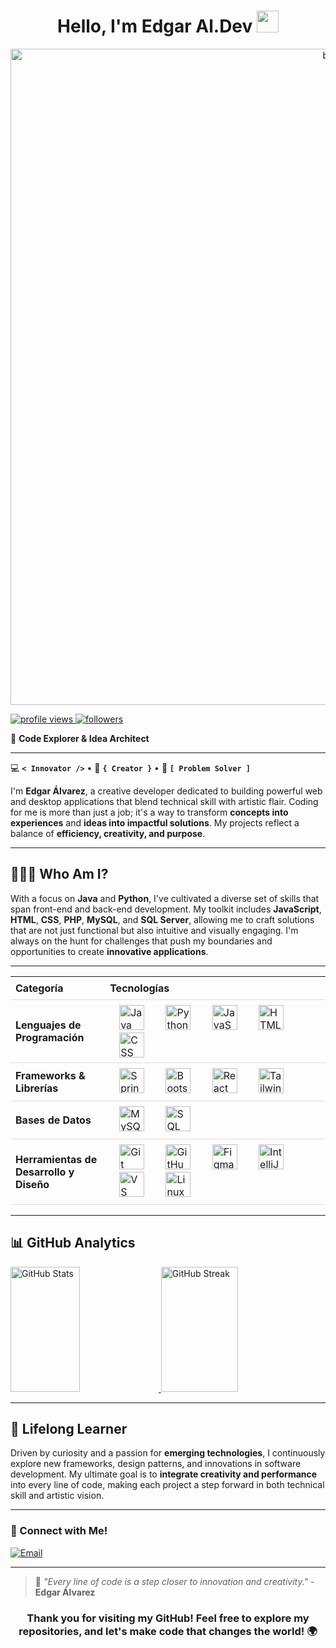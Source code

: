 <div align="center">
  <h1 align="center">Hello, I'm Edgar Al.Dev <img src="https://media.giphy.com/media/hvRJCLFzcasrR4ia7z/giphy.gif" width="35"></h1>
</div>

<div align="center">
  <img width="1050" alt="banner git" src="https://github.com/user-attachments/assets/0ae9b11e-b422-4fcb-a906-760fb5581e05">
  
</div>

<p>
  <a href="https://github.com/edgar-alvarez-checo">
    <img src="https://komarev.com/ghpvc/?username=edgar-alvarez-checo&color=blueviolet&style=for-the-badge" alt="profile views"/>
  </a>
  <a href="https://github.com/edgar-alvarez-checo?tab=followers">
    <img src="https://img.shields.io/github/followers/edgar-alvarez-checo?style=for-the-badge&logo=github&color=f4511e" alt="followers"/>
  </a>
</p>

🌌 **Code Explorer & Idea Architect**

---

💻 **`< Innovator />`** • 🎨 **`{ Creator }`** • 🚀 **`[ Problem Solver ]`**

I'm **Edgar Álvarez**, a creative developer dedicated to building powerful web and desktop applications that blend technical skill with artistic flair. Coding for me is more than just a job; it's a way to transform **concepts into experiences** and **ideas into impactful solutions**. My projects reflect a balance of **efficiency, creativity, and purpose**.

---

## 👨🏻‍💻 Who Am I?
With a focus on **Java** and **Python**, I've cultivated a diverse set of skills that span front-end and back-end development. My toolkit includes **JavaScript**, **HTML**, **CSS**, **PHP**, **MySQL**, and **SQL Server**, allowing me to craft solutions that are not just functional but also intuitive and visually engaging. I'm always on the hunt for challenges that push my boundaries and opportunities to create **innovative applications**.

---

<table style="width: 100%; border-collapse: collapse;">
  <thead>
    <tr>
      <th style="text-align: left; padding: 8px; border-bottom: 1px solid #ddd; width: 30%;">Categoría</th>
      <th style="text-align: left; padding: 8px; border-bottom: 1px solid #ddd; width: 70%;">Tecnologías</th>
    </tr>
  </thead>
  <tbody>
    <tr>
      <td style="padding: 8px; border-bottom: 1px solid #ddd; width: 30%;"><strong>Lenguajes de Programación</strong></td>
      <td style="padding: 8px; border-bottom: 1px solid #ddd; width: 70%;">
        <img src="https://skillicons.dev/icons?i=java" alt="Java" height="40" style="margin: 0 15px;">
        <img src="https://skillicons.dev/icons?i=py" alt="Python" height="40" style="margin: 0 15px;">
        <img src="https://skillicons.dev/icons?i=js" alt="JavaScript" height="40" style="margin: 0 15px;">
        <img src="https://skillicons.dev/icons?i=html" alt="HTML" height="40" style="margin: 0 15px;">
        <img src="https://skillicons.dev/icons?i=css" alt="CSS" height="40" style="margin: 0 15px;">
      </td>
    </tr>
    <tr>
      <td style="padding: 8px; border-bottom: 1px solid #ddd; width: 30%;"><strong>Frameworks & Librerías</strong></td>
      <td style="padding: 8px; border-bottom: 1px solid #ddd; width: 70%;">
        <img src="https://skillicons.dev/icons?i=spring" alt="Spring Boot" height="40" style="margin: 0 15px;">
        <img src="https://skillicons.dev/icons?i=bootstrap" alt="Bootstrap" height="40" style="margin: 0 15px;">
        <img src="https://skillicons.dev/icons?i=react" alt="React" height="40" style="margin: 0 15px;">
        <img src="https://skillicons.dev/icons?i=tailwind" alt="Tailwind" height="40" style="margin: 0 15px;">
      </td>
    </tr>
    <tr>
      <td style="padding: 8px; border-bottom: 1px solid #ddd; width: 30%;"><strong>Bases de Datos</strong></td>
      <td style="padding: 8px; border-bottom: 1px solid #ddd; width: 70%;">
        <img src="https://skillicons.dev/icons?i=mysql" alt="MySQL" height="40" style="margin: 0 15px;">
        <img src="https://skillicons.dev/icons?i=sqlserver" alt="SQL Server" height="40" style="margin: 0 15px;">
      </td>
    </tr>
    <tr>
      <td style="padding: 8px; border-bottom: 1px solid #ddd; width: 30%;"><strong>Herramientas de Desarrollo y Diseño</strong></td>
      <td style="padding: 8px; border-bottom: 1px solid #ddd; width: 70%;">
        <img src="https://skillicons.dev/icons?i=git" alt="Git" height="40" style="margin: 0 15px;">
        <img src="https://skillicons.dev/icons?i=github" alt="GitHub" height="40" style="margin: 0 15px;">
        <img src="https://skillicons.dev/icons?i=figma" alt="Figma" height="40" style="margin: 0 15px;">
        <img src="https://skillicons.dev/icons?i=idea" alt="IntelliJ IDEA" height="40" style="margin: 0 15px;">
        <img src="https://skillicons.dev/icons?i=vscode" alt="VS Code" height="40" style="margin: 0 15px;">
        <img src="https://skillicons.dev/icons?i=linux" alt="Linux" height="40" style="margin: 0 15px;">
      </td>
    </tr>
  </tbody>
</table>

---

## 📊 GitHub Analytics

<div align="left"  padding: 20px; border-radius: 10px;">
  <a href="https://github.com/edgar-alvarez-checo">
    <img width="47%" height="200px" src="https://github-readme-stats.vercel.app/api?username=edgar-alvarez-checo&show_icons=true&theme=github_dark&include_all_commits=true&count_private=true" alt="GitHub Stats"/>
  </a>
  <a href="https://github.com/edgar-alvarez-checo">
    <img width="49.5%" height="200px" src="https://github-readme-streak-stats.herokuapp.com/?user=edgar-alvarez-checo&theme=github_dark" alt="GitHub Streak"/>
  </a>
</div>

---

## 🌱 Lifelong Learner
Driven by curiosity and a passion for **emerging technologies**, I continuously explore new frameworks, design patterns, and innovations in software development. My ultimate goal is to **integrate creativity and performance** into every line of code, making each project a step forward in both technical skill and artistic vision.

---

### 🤝 Connect with Me!

[![Email](https://img.shields.io/badge/Email-edgaralvarez0227%40gmail.com-D14836?style=for-the-badge&logo=gmail&logoColor=white)](mailto:edgaralvarez0227@gmail.com)

---

> 🌠 _"Every line of code is a step closer to innovation and creativity."_ - **Edgar Álvarez**

<div align="center">
  <h3>Thank you for visiting my GitHub! Feel free to explore my repositories, and let's make code that changes the world! 🌍</h3>
</div>
